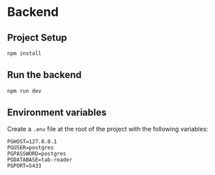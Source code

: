 # Backend

## Project Setup

```sh
npm install
```

## Run the backend

```sh
npm run dev
```

## Environment variables

Create a `.env` file at the root of the project with the following variables:

```env
PGHOST=127.0.0.1
PGUSER=postgres
PGPASSWORD=postgres
PGDATABASE=tab-reader
PGPORT=5433
```
